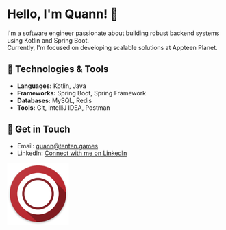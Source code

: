 # Hello, I'm Quann! 👋

I'm a software engineer passionate about building robust backend systems using Kotlin and Spring Boot. <br>
Currently, I'm focused on developing scalable solutions at Appteen Planet.

## 🔧 Technologies & Tools
- **Languages:** Kotlin, Java
- **Frameworks:** Spring Boot, Spring Framework
- **Databases:** MySQL, Redis
- **Tools:** Git, IntelliJ IDEA, Postman

## 💬 Get in Touch
- Email: [quann@tenten.games](mailto:quann.tenten.games)
- LinkedIn: [Connect with me on LinkedIn](https://link.tenten.games/to/quann)

[![Tenten](https://github.com/bigquann97/bigquann97/blob/main/tenten.png?raw=true)](https://link.tenten.games/to/quann)

<!-- Feel free to customize this README with your own information! -->

  
<!--
**bigquann97/bigquann97** is a ✨ _special_ ✨ repository because its `README.md` (this file) appears on your GitHub profile.
<img src="https://img.shields.io/badge/MySQL-4479A1?style=flat-square&logo=MySQL&logoColor=white" style="height : auto; margin-left : 10px; margin-right : 10px;"/></a>&nbsp;
Here are some ideas to get you started:

## 🌱 Currently Learning
- Docker & Kubernetes
- Microservices Architecture

- 🔭 I’m currently working on ...
- 🌱 I’m currently learning ...
- 👯 I’m looking to collaborate on ...
- 🤔 I’m looking for help with ...
- 💬 Ask me about ...
- 📫 How to reach me: ...
- 😄 Pronouns: ...
- ⚡ Fun fact: ...
-->
